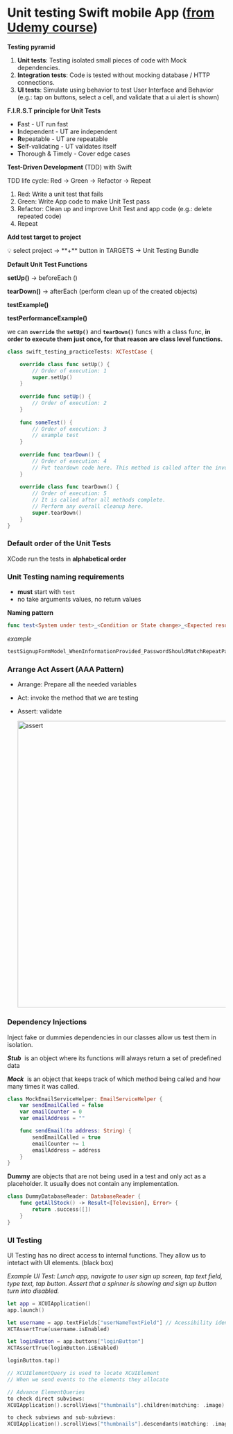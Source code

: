 # Unit testing Swift mobile App ([from Udemy course](https://www.udemy.com/course/unit-testing-ios-mobile-app/))

**Testing pyramid**

1. **Unit tests**: Testing isolated small pieces of code with Mock dependencies.
2. **Integration tests**: Code is tested without mocking database / HTTP connections.
3. **UI tests**: Simulate using behavior to test User Interface and Behavior (e.g.: tap on buttons, select a cell, and validate that a ui alert is shown) 

**F.I.R.S.T principle for Unit Tests**

- **F**ast - UT run fast
- **I**ndependent - UT are independent
- **R**epeatable - UT are repeatable
- **S**elf-validating - UT validates itself
- **T**horough & Timely - Cover edge cases

**Test-Driven Development** (TDD) with Swift

TDD life cycle: Red → Green → Refactor → Repeat

1. Red: Write a unit test that fails
2. Green: Write App code to make Unit Test pass
3. Refactor: Clean up and improve Unit Test and app code (e.g.: delete repeated code)
4. Repeat

**Add test target to project**

<aside>
💡 select project → **+** button in TARGETS → Unit Testing Bundle

</aside>

**Default Unit Test Functions**

**setUp()** → beforeEach ()

**tearDown()** → afterEach (perform clean up of the created objects)

**testExample()** 

**testPerformanceExample()** 

we can **`override`** the **`setUp()`** and **`tearDown()`** funcs with a class func, **in order to execute them just once, for that reason are class level functions.**

```swift
class swift_testing_practiceTests: XCTestCase {

    override class func setUp() {
        // Order of execution: 1
        super.setUp()
    }
    
    override func setUp() {
        // Order of execution: 2
    }
    
    func someTest() {
        // Order of execution: 3
        // example test
    }
    
    override func tearDown() {
        // Order of execution: 4
        // Put teardown code here. This method is called after the invocation of each test method in the class
    }
    
    override class func tearDown() {
        // Order of execution: 5
        // It is called after all methods complete.
        // Perform any overall cleanup here.
        super.tearDown()
    }
}
```

### Default order of the Unit Tests

XCode run the tests in **alphabetical order**

### Unit Testing naming requirements

- **must** start with `test`
- no take arguments values, no return values

**Naming pattern**

```swift
func test<System under test>_<Condition or State change>_<Expected result>() { ... }
```

*example*
```swift
testSignupFormModel_WhenInformationProvided_PasswordShouldMatchRepeatPassword() { ... }
```
### Arrange Act Assert (AAA Pattern)

- Arrange: Prepare all the needed variables
- Act: invoke the method that we are testing
- Assert: validate
    
    <img width="660" alt="assert" src="https://user-images.githubusercontent.com/42684822/163681435-c2d9d5c2-8026-4028-ab26-b5224b52c05c.png">

### Dependency Injections

Inject fake or dummies dependencies in our classes allow us test them in isolation.

***Stub***
 is an object where its functions will always return a set of predefined data

***Mock***
 is an object that keeps track of which method being called and how many times it was called.

```swift
class MockEmailServiceHelper: EmailServiceHelper {
    var sendEmailCalled = false
    var emailCounter = 0
    var emailAddress = ""

    func sendEmail(to address: String) {
        sendEmailCalled = true
        emailCounter += 1
        emailAddress = address
    }
}
```

**Dummy**
are objects that are not being used in a test and only act as a placeholder. It usually does not contain any implementation.

```swift
class DummyDatabaseReader: DatabaseReader {
    func getAllStock() -> Result<[Television], Error> {
        return .success([])
    }
}
```

### UI Testing

UI Testing has no direct access to internal functions. They allow us to intetact with UI elements. (black box)

*Example UI Test: Lunch app, navigate to user sign up screen, tap text field, type text, tap button. Assert that a spinner is showing and sign up button turn into disabled.*
```swift
let app = XCUIApplication()
app.launch()

let username = app.textFields["userNameTextField"] // Acessibility identifier or placeholder
XCTAssertTrue(username.isEnabled)

let loginButton = app.buttons["loginButton"]
XCTAssertTrue(loginButton.isEnabled)

loginButton.tap()

// XCUIElementQuery is used to locate XCUIElement
// When we send events to the elements they allocate 

// Advance ElementQueries
to check direct subviews:
XCUIApplication().scrollViews["thumbnails"].children(matching: .image)

to check subviews and sub-subviews:
XCUIApplication().scrollViews["thumbnails"].descendants(matching: .image)
```
